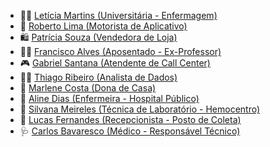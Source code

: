 
- 👩‍⚕️ [Letícia Martins (Universitária - Enfermagem)](#)
- 🚗 [Roberto Lima (Motorista de Aplicativo)](#)
- 🛍️ [Patrícia Souza (Vendedora de Loja)](#)
- 👨‍🏫 [Francisco Alves (Aposentado - Ex-Professor)](#)
- 🎮 [Gabriel Santana (Atendente de Call Center)](#)
- 🧑‍💻 [Thiago Ribeiro (Analista de Dados)](#)
- 👵 [Marlene Costa (Dona de Casa)](#)
- 🏥 [Aline Dias (Enfermeira - Hospital Público)](#)
- 🧪 [Silvana Meireles (Técnica de Laboratório - Hemocentro)](#)
- 💬 [Lucas Fernandes (Recepcionista - Posto de Coleta)](#)
- 🩺 [Carlos Bavaresco (Médico - Responsável Técnico)](#)
